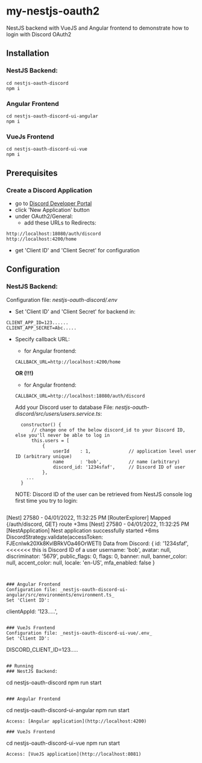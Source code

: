 # my-nestjs-oauth2
NestJS backend with VueJS and Angular frontend to demonstrate how to login with Discord OAuth2 

## Installation

### NestJS Backend:
```
cd nestjs-oauth-discord
npm i
```

### Angular Frontend
```
cd nestjs-oauth-discord-ui-angular
npm i
```

### VueJs Frontend 
```
cd nestjs-oauth-discord-ui-vue
npm i
```

## Prerequisites
### Create a Discord Application
- go to [Discord Developer Portal](https://discord.com/developers/applications)
- click 'New Application' button
- under OAuth2/General:
  - add these URLs to Redirects:
```
http://localhost:18080/auth/discord
http://localhost:4200/home
```
  - get 'Client ID' and 'Client Secret' for configuration

## Configuration
### NestJS Backend:
Configuration file: _nestjs-oauth-discord/.env_
- Set 'Client ID' and 'Client Secret' for backend in:
```
CLIENT_APP_ID=123......
CLIENT_APP_SECRET=Abc.....
```
- Specify callback URL:
  - for Angular frontend:
  ```
  CALLBACK_URL=http://localhost:4200/home
  ```
  **OR (!!!)**
  
  - for Angular frontend:
  ```
  CALLBACK_URL=http://localhost:18080/auth/discord
  ```
  Add your Discord user to database
  File: _nestjs-oauth-discord/src/users/users.service.ts_:
  ```
	constructor() {
		// change one of the below discord_id to your Discord ID, else you'll never be able to log in
		this.users = [
			{
				userId    : 1,              // application level user ID (arbitrary unique)
				name      : 'bob',          // name (arbitrary)
				discord_id: '1234sfaf',     // Discord ID of user
			},
      ...
    }
  ```
  NOTE: Discord ID of the user can be retrieved from NestJS console log first time you try to login:
  ```
[Nest] 27580   - 04/01/2022, 11:32:25 PM   [RouterExplorer] Mapped {/auth/discord, GET} route +3ms
[Nest] 27580   - 04/01/2022, 11:32:25 PM   [NestApplication] Nest application successfully started +6ms
DiscordStrategy.validate(accessToken: FJEcnlwk20Xk8KvIBRkVOa46OrWETl)
Data from Discord:  {
  id: '1234sfaf',         <<<<<<< this is Discord ID of a user
  username: 'bob',
  avatar: null,
  discriminator: '5679',
  public_flags: 0,
  flags: 0,
  banner: null,
  banner_color: null,
  accent_color: null,
  locale: 'en-US',
  mfa_enabled: false
}
  ```
  
  
### Angular Frontend
Configuration file: _nestjs-oauth-discord-ui-angular/src/environments/environment.ts_
Set 'Client ID':
```
clientAppId: '123.....',
```

### VueJs Frontend
Configuration file: _nestjs-oauth-discord-ui-vue/.env_
Set 'Client ID':
```
DISCORD_CLIENT_ID=123.....
```

## Running
### NestJS Backend:
```
cd nestjs-oauth-discord
npm run start
```

### Angular Frontend
```
cd nestjs-oauth-discord-ui-angular
npm run start
```
Access: [Angular application](http://localhost:4200)

### VueJs Frontend 
```
cd nestjs-oauth-discord-ui-vue
npm run start
```
Access: [VueJS application](http://localhost:8081)
